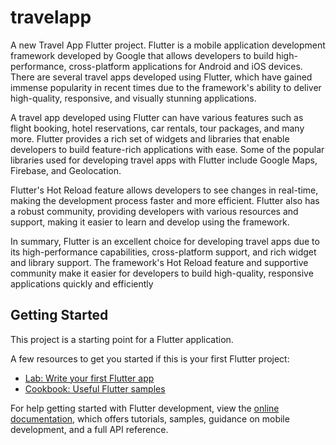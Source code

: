 # travelapp

A new Travel App Flutter project.
Flutter is a mobile application development framework developed by Google that allows developers to build high-performance, cross-platform applications for Android and iOS devices. There are several travel apps developed using Flutter, which have gained immense popularity in recent times due to the framework's ability to deliver high-quality, responsive, and visually stunning applications.

A travel app developed using Flutter can have various features such as flight booking, hotel reservations, car rentals, tour packages, and many more. Flutter provides a rich set of widgets and libraries that enable developers to build feature-rich applications with ease. Some of the popular libraries used for developing travel apps with Flutter include Google Maps, Firebase, and Geolocation.

Flutter's Hot Reload feature allows developers to see changes in real-time, making the development process faster and more efficient. Flutter also has a robust community, providing developers with various resources and support, making it easier to learn and develop using the framework.

In summary, Flutter is an excellent choice for developing travel apps due to its high-performance capabilities, cross-platform support, and rich widget and library support. The framework's Hot Reload feature and supportive community make it easier for developers to build high-quality, responsive applications quickly and efficiently

## Getting Started

This project is a starting point for a Flutter application.

A few resources to get you started if this is your first Flutter project:

- [Lab: Write your first Flutter app](https://docs.flutter.dev/get-started/codelab)
- [Cookbook: Useful Flutter samples](https://docs.flutter.dev/cookbook)

For help getting started with Flutter development, view the
[online documentation](https://docs.flutter.dev/), which offers tutorials,
samples, guidance on mobile development, and a full API reference.
